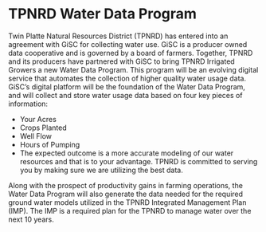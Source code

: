 # TPNRD Water Data Program

Twin Platte Natural Resources District (TPNRD) has entered into an agreement with GiSC for collecting water use. GiSC is a producer owned data cooperative and is governed by a board of farmers. Together, TPNRD and its producers have partnered with GiSC to bring TPNRD Irrigated Growers a new Water Data Program. This program will be an evolving digital service that automates the collection of higher quality water usage data.
GiSC’s digital platform will be the foundation of the Water Data Program, and will collect and store water usage data based on four key pieces of information:

- Your Acres
- Crops Planted
- Well Flow
- Hours of Pumping
- The expected outcome is a more accurate modeling of our water resources and that is to your advantage. TPNRD is committed to serving you by making sure we are utilizing the best data.

Along with the prospect of productivity gains in farming operations, the Water Data Program will also generate the data needed for the required ground water models utilized in the TPNRD Integrated Management Plan (IMP). The IMP is a required plan for the TPNRD to manage water over the next 10 years.
